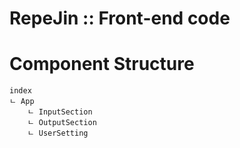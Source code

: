 # RepeJin :: Front-end code

# Component Structure
```
index
ㄴ App
    ㄴ InputSection
    ㄴ OutputSection
    ㄴ UserSetting
```